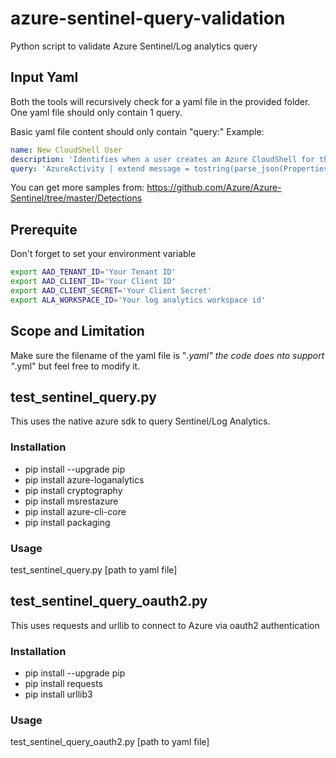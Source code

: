 # azure-sentinel-query-validation
Python script to validate Azure Sentinel/Log analytics query

## Input Yaml
Both the tools will recursively check for a yaml file in the provided folder. One yaml file should only contain 1 query.

Basic yaml file content should only contain "query:" Example:
```yaml
name: New CloudShell User
description: 'Identifies when a user creates an Azure CloudShell for the first time. Monitor this activity to ensure only expected user are using CloudShell'
query: 'AzureActivity | extend message = tostring(parse_json(Properties).message) | extend AppId = tostring(parse_json(Claims).appid) | where AppId contains "c44b4083-3bb0-49c1-b47d-974e53cbdf3c" | where OperationName =~ "Microsoft.Portal/consoles/write" | extend timestamp = TimeGenerated, AccountCustomEntity = Caller, IPCustomEntity = CallerIpAddress'
```

You can get more samples from: https://github.com/Azure/Azure-Sentinel/tree/master/Detections

## Prerequite
Don't forget to set your environment variable
```bash
export AAD_TENANT_ID='Your Tenant ID'
export AAD_CLIENT_ID='Your Client ID'
export AAD_CLIENT_SECRET='Your Client Secret'
export ALA_WORKSPACE_ID='Your log analytics workspace id'
```

## Scope and Limitation
Make sure the filename of the yaml file is "*.yaml" the code does nto support "*.yml" but feel free to modify it.
## test_sentinel_query.py
This uses the native azure sdk to query Sentinel/Log Analytics. 

### Installation
- pip install --upgrade pip
- pip install azure-loganalytics
- pip install cryptography
- pip install msrestazure
- pip install azure-cli-core
- pip install packaging

### Usage
test_sentinel_query.py [path to yaml file]

## test_sentinel_query_oauth2.py
This uses requests and urllib to connect to Azure via oauth2 authentication

### Installation
- pip install --upgrade pip
- pip install requests
- pip install urllib3

### Usage
test_sentinel_query_oauth2.py [path to yaml file]
